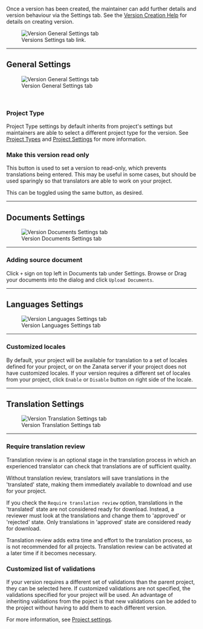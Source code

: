 Once a version has been created, the maintainer can add further details and version behaviour via the Settings tab.
See the [Version Creation Help](user-guide/versions/create-version) for details on creating version.
<figure>
<img alt="Version General Settings tab" src="images/version-settings-button.png" />
<figcaption>Versions Settings tab link.</figcaption>
</figure>

------------

## General Settings

<figure>
<img alt="Version General Settings tab" src="images/version-general-settings.png" />
<figcaption>Version General Settings tab</figcaption>
</figure>
<br>

### Project Type

Project Type settings by default inherits from project's settings but maintainers are able to select a different project type for the version. See [Project Types](user-guide/projects/project-types) and [Project Settings](user-guide/projects/project-settings/#project-type) for more information.

### Make this version read only

This button is used to set a version to read-only, which prevents translations being entered. This may be useful in some cases, but should be used sparingly so that translators are able to work on your project.

This can be toggled using the same button, as desired.

------------

## Documents Settings

<figure>
<img alt="Version Documents Settings tab" src="/images/version-documents-settings.png" />
<figcaption>Version Documents Settings tab</figcaption>
</figure>

------------

### Adding source document

Click `+` sign on top left in Documents tab under Settings. Browse or Drag your documents into the dialog and click `Upload Documents`.

------------

## Languages Settings

<figure>
<img alt="Version Languages Settings tab" src="/images/version-languages-settings.png" />
<figcaption>Version Languages Settings tab</figcaption>
</figure>

------------

### Customized locales

By default, your project will be available for translation to a set of locales defined for your project, or on the Zanata server if your project does not have customized locales. If your version requires a different set of locales from your project, click `Enable` or `Disable` button on right side of the locale.

------------

## Translation Settings

<figure>
<img alt="Version Translation Settings tab" src="images/version-translation-settings.png" />
<figcaption>Version Translation Settings tab</figcaption>
</figure>

------------
### Require translation review

Translation review is an optional stage in the translation process in which an experienced translator can check that translations are of sufficient quality.

Without translation review, translators will save translations in the 'translated' state, making them immediately available to download and use for your project.

If you check the `Require translation review` option, translations in the 'translated' state are not considered ready for download. Instead, a reviewer must look at the translations and change them to 'approved' or 'rejected' state. Only translations in 'approved' state are considered ready for download.

Translation review adds extra time and effort to the translation process, so is not recommended for all projects. Translation review can be activated at a later time if it becomes necessary.

### Customized list of validations

If your version requires a different set of validations than the parent project, they can be selected here. If customized validations are not specified, the validations specified for your project will be used. An advantage of inheriting validations from the poject is that new validations can be added to the project without having to add them to each different version.

For more information, see [Project settings](user-guide/projects/project-settings#validations).
